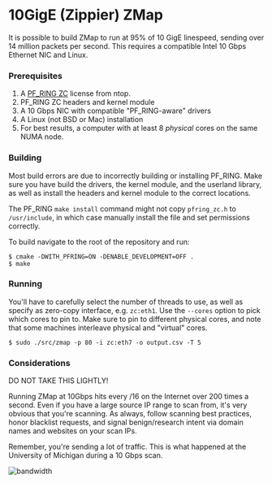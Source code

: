 10GigE (Zippier) ZMap
===========

It is possible to build ZMap to run at 95% of 10 GigE linespeed, sending over 14
million packets per second. This requires a compatible Intel 10 Gbps Ethernet
NIC and Linux.

### Prerequisites

  1. A [PF_RING ZC](http://www.ntop.org/products/pf_ring/pf_ring-zc-zero-copy/)
     license from ntop.
  2. PF_RING ZC headers and kernel module
  3. A 10 Gbps NIC with compatible "PF_RING-aware" drivers
  4. A Linux (not BSD or Mac) installation
  5. For best results, a computer with at least 8 *physical* cores on the same
     NUMA node.

### Building

Most build errors are due to incorrectly building or installing PF_RING. Make
sure you have build the drivers, the kernel module, and the userland library, as
well as install the headers and kernel module to the correct locations.

The PF_RING `make install` command might not copy `pfring_zc.h` to
`/usr/include`, in which case manually install the file and set permissions
correctly.

To build navigate to the root of the repository and run:

```
$ cmake -DWITH_PFRING=ON -DENABLE_DEVELOPMENT=OFF .
$ make
```

### Running

You'll have to carefully select the number of threads to use, as well as specify
as zero-copy interface, e.g. `zc:eth1`. Use the `--cores` option to pick which
cores to pin to. Make sure to pin to different physical cores, and note that
some machines interleave physical and "virtual" cores. 
```
$ sudo ./src/zmap -p 80 -i zc:eth7 -o output.csv -T 5
```

### Considerations

DO NOT TAKE THIS LIGHTLY!

Running ZMap at 10Gbps hits every /16 on the Internet over 200 times a second.
Even if you have a large source IP range to scan from, it's very obvious that
you're scanning. As always, follow scanning best practices, honor blacklist
requests, and signal benign/research intent via domain names and websites on
your scan IPs.

Remember, you're sending a lot of traffic. This is what happened at the
University of Michigan during a 10 Gbps scan.

![bandwidth](https://davidadrian.org/srv/umich_bandwidth.png)

